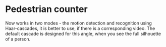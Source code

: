 # Pedestrian counter

Now works in two modes - the motion detection and recognition using Haar-cascades, it is better to use, if there is a corresponding video. The default cascade is designed for this angle, when you see the full silhouette of a person.
